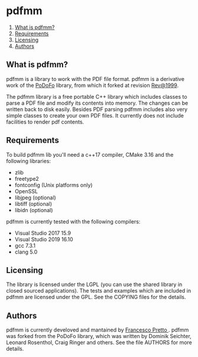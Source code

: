 # pdfmm

1.  [What is pdfmm?](#what_is_pdfmm)
2.  [Requirements](#requirements)
3.  [Licensing](#licensing)
4.  [Authors](#authors)

## What is pdfmm?

pdfmm is a library to work with the PDF file format.
pdfmm is a derivative work of the [PoDoFo](http://podofo.sourceforge.net/)
library, from which it forked at revision [Rev@1999](https://sourceforge.net/p/podofo/code/1999/).

The pdfmm library is a free portable C++ library which
includes classes to parse a PDF file and modify its contents
into memory. The changes can be written back to disk easily.
Besides PDF parsing pdfmm includes also very simple classes
to create your own PDF files. It currently does not include
facilities to render pdf contents.

## Requirements

To build pdfmm lib you'll need a c++17 compiler,
CMake 3.16 and the following libraries:

* zlib
* freetype2
* fontconfig (Unix platforms only)
* OpenSSL
* libjpeg (optional)
* libtiff (optional)
* libidn (optional)

pdfmm is currently tested with the following compilers:

* Visual Studio 2017 15.9
* Visual Studio 2019 16.10
* gcc 7.3.1
* clang 5.0

## Licensing

The library is licensed under the LGPL (you can
use the shared library in closed sourced applications).
The tests and examples which are included in pdfmm are
licensed under the GPL. See the COPYING files for
the details.

## Authors

pdfmm is currently develoved and mantained by
[Francesco Pretto ](mailto:ceztko@gmail.com).
pdfmm was forked from the PoDoFo library, which was
written by Dominik Seichter, Leonard Rosenthol,
Craig Ringer and others. See the file
AUTHORS for more details.